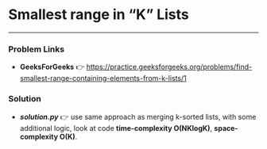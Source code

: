 # Smallest range in “K” Lists

---

### Problem Links
- **__GeeksForGeeks__** :point_right: https://practice.geeksforgeeks.org/problems/find-smallest-range-containing-elements-from-k-lists/1

### Solution
- **_solution.py_** :point_right: use same approach as merging k-sorted lists, with some additional logic, look at code **time-complexity O(NKlogK)**, **space-complexity O(K)**.
